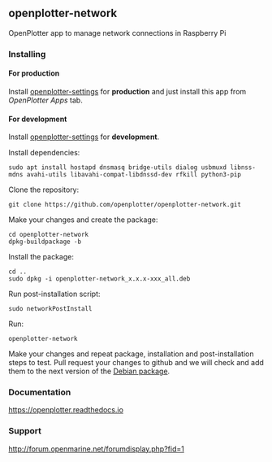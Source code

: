 ## openplotter-network

OpenPlotter app to manage network connections in Raspberry Pi

### Installing

#### For production

Install [openplotter-settings](https://github.com/openplotter/openplotter-settings) for **production** and just install this app from *OpenPlotter Apps* tab.

#### For development

Install [openplotter-settings](https://github.com/openplotter/openplotter-settings) for **development**.

Install dependencies:

```
sudo apt install hostapd dnsmasq bridge-utils dialog usbmuxd libnss-mdns avahi-utils libavahi-compat-libdnssd-dev rfkill python3-pip
```

Clone the repository:

`git clone https://github.com/openplotter/openplotter-network.git`

Make your changes and create the package:

```
cd openplotter-network
dpkg-buildpackage -b
```

Install the package:

```
cd ..
sudo dpkg -i openplotter-network_x.x.x-xxx_all.deb
```

Run post-installation script:

`sudo networkPostInstall`

Run:

`openplotter-network`

Make your changes and repeat package, installation and post-installation steps to test. Pull request your changes to github and we will check and add them to the next version of the [Debian package](https://launchpad.net/~openplotter/+archive/ubuntu/openplotter).

### Documentation

https://openplotter.readthedocs.io

### Support

http://forum.openmarine.net/forumdisplay.php?fid=1